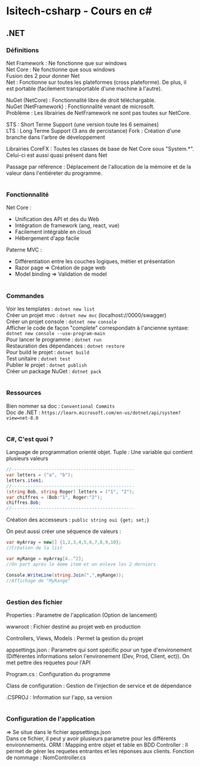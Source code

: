 # Isitech-csharp - Cours en c#
## .NET
### Définitions
Net Framework : Ne fonctionne que sur windows  
Net Core : Ne fonctionne que sous windows   
Fusion des 2 pour donner Net  
Net : Fonctionne sur toutes les plateformes (cross plateforme). De plus, il est portable (facilement transportable d'une machine à l'autre).

NuGet (NetCore) : Fonctionnalité libre de droit téléchargable.  
NuGet (NetFramework) : Fonctionnalité venant de microsoft.  
Problème : Les librairies de NetFramework ne sont pas toutes sur NetCore.  

STS : Short Terme Support (une version toute les 6 semaines)  
LTS : Long Terme Support (3 ans de percistance) 
Fork : Création d'une branche dans l'arbre de développement

Librairies CoreFX : Toutes les classes de base de Net Core sous "System.*". Celui-ci est aussi quasi présent dans Net  

Passage par référence : Déplacement de l'allocation de la mémoire et de la valeur dans l'entiéreter du programme.
#

### Fonctionnalité
Net Core :
 - Unification des API et des du Web  
 - Intégration de framework (ang, react, vue)  
 - Facilement intégrable en cloud  
 - Hébergement d'app facile

Paterne MVC :
 - Différentiation entre les couches logiques, métier et présentation
 - Razor page => Création de page web
 - Model binding => Validation de model
#

### Commandes
Voir les templates : ```dotnet new list```  
Créer un projet mvc : ```dotnet new mvc``` (localhost://0000/swagger)  
Créer un projet console : ```dotnet new console```  
Afficher le code de façon "complete" correspondatn à l'ancienne syntaxe: ```dotnet new console --use-program-main ```  
Pour lancer le programme : ```dotnet run```  
Restauration des dépendances : ```dotnet restore```  
Pour build le projet : ```dotnet build```  
Test unitaire : ```dotnet test```  
Publier le projet : ```dotnet publish```  
Créer un package NuGet : ```dotnet pack```  
#

### Ressources
Bien nommer sa doc : ```Conventional Commits```  
Doc de .NET : ```https://learn.microsoft.com/en-us/dotnet/api/system?view=net-8.0```  
#

### C#, C'est quoi ?
Language de programmation orienté objet.
Tuple : Une variable qui contient plusieurs valeurs
```cs
//----------------------------------------------
var letters = ("a", "b");
letters.item1;
//----------------------------------------------
(string Bob, string Roger) letters = ("1", "2");
var chiffres = (Bob:"1", Roger:"2");
chiffres.Bob;
//----------------------------------------------
```

Création des accesseurs : ```public string oui {get; set;}```  

On peut aussi créer une séquence de valeurs :
```cs
var myArray = new[] {1,2,3,4,5,6,7,8,9,10};
//Création de la list

var myRange = myArray[4..^2];
//On part après le 4eme item et on enleve les 2 derniers

Console.WriteLine(string.Join(",",myRange));
//Affichage de "MyRange"
``` 
#

### Gestion des fichier
Properties : Parametre de l'application (Option de lancement)

wwwroot : Fichier destiné au projet web en production

Controllers, Views, Models : Permet la gestion du projet

appsettings.json : Parametre qui sont spécific pour un type d'environement (Différentes informations selon l'environement (Dev, Prod, Client, ect)). On met pettre des requetes pour l'API

Program.cs : Configuration du programme

Class de configuration : Gestion de l'injection de service et de dépendance

.CSPROJ : Information sur l'app, sa version
#

### Configuration de l'application
=> Se situe dans le fichier appsettings.json  
Dans ce fichier, il peut y avoir plusieurs parametre pour les différents environnements.
ORM : Mapping entre objet et table en BDD
Controller : Il permet de gérer les requetes entrantes et les réponses aux clients. Fonction de nommage : NomController.cs
#